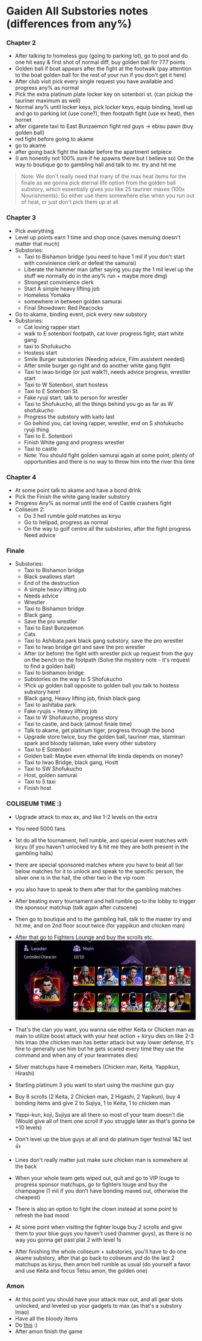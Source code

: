 # Gaiden All Substories notes (differences from any%)
### Chapter 2
- After talking to homeless guy (going to parking lot), go to pool and do one hit easy & first shot of normal diff, buy golden ball for 777 points
- Golden ball if boat appears after the fight at the footwalk (pay attention to the boat golden ball for the rest of your run if you don't get it here)
- After club visit pick every single request you have available and progress any% as normal
- Pick the extra platinum plate locker key on sotenbori st. (can pickup the tauriner maximum as well)
- Normal any% until locker keys, pick locker keys, equip binding, level up and go to parking lot (use cone?), then footpath fight (use ex heat), then hornet
- after cigarete taxi to East Bunzaemon fight red guys -> ebisu pawn (buy golden ball)
- red fight before going to akame
- go to akame
- after going back fight the leader before the apartment setpiece
- (I am honestly not 100% sure if he spawns there but I believe so) On the way to boutique go to gambling hall and talk to mr. try and hit me 

> Note: We don't really need that many of the max heat items for the finale as we gonna pick eternal life option from the golden ball substory, which essentially gives you like 25 tauriner maxes (100x Nourishments). So either use them somewhere else when you run out of heat, or just don't pick them up at all

### Chapter 3
- Pick everything
- Level up points earn 1 time and shop once (saves menuing doesn't matter that much)
- Substories:
    - Taxi to Bishamon bridge (you need to have 1 mil if you don't start with convinience clerk or defeat the samurai) 
    - Liberate the hammer man (after saying you pay the 1 mil level up the stuff we normally do in the any% run + maybe more dmg)
    - Strongest convinience clerk
    - Start A simple heavy lifting job
    - Homeless Yomaka
    - somewhere in between golden samurai
    - Final Showdown: Red Peacocks
- Go to akame, binding event, pick every new substory
- Substories:
    - Cat loving rapper start
    - walk to E sotenbori footpath, cat lover progress fight, start white gang
    - taxi to Shofukucho
    - Hostess start
    - Smile Burger substories (Needing advice, Film assistent needed)
    - After smile burger go right and do another white gang fight
    - Taxi to iwao bridge (or just walk?), needs advice progress, wrestler start
    - Taxi to W Sotenbori, start hostess
    - Taxi to E Sotenbori St.
    - Fake ryuji start, talk to person for wrestler
    - Taxi to Shofukucho, all the things behind you go as far as W shofukucho
    - Progress the substory with kaito last
    - Go behind you, cat loving rapper, wrestler, end on S shofukucho ryuji thing
    - Taxi to E. Sotenbori
    - Finish White gang and progress wrestler
    - Taxi to castle
    - Note: You should fight golden samurai again at some point, plenty of opportunities and there is no way to throw him into the river this time

### Chapter 4
- At some point talk to akame and have a bond drink
- Pick the Finish the white gang leader substory
- Progress Any% as normal until the end of Castle crashers fight
- Coliseum 2:
    - Do 3 hell rumble gold matches as kiryu
    - Go to helipad, progress as normal
    - On the way to golf centre all the substories, after the fight progress Need advice

### Finale
- Substories:
    - Taxi to Bishamon bridge
    - Black swallows start
    - End of the destruction
    - A simple heavy lifting job
    - Needs advice
    - Wrestler
    - Taxi to Bishamon bridge
    - Black gang
    - Save the pro wrestler
    - Taxi to East Bunzaemon
    - Cats
    - Taxi to Ashibata park black gang substory, save the pro wrestler
    - Taxi to Iwao bridge girl and save the pro wrestler
    - After (or before) the fight with wrestler pick up request from the guy on the bench on the footpath (Solve the mystery note - it's request to find a golden ball)
    - Taxi to bishamon bridge
    - Substories on the way to S Shofukucho
    - !Pick up golden ball opposite to golden ball you talk to hostess substory here!
    - Black gang, Heavy lifting job, finish black gang
    - Taxi to ashitaba park
    - Fake ryujis + Heavy lifting job
    - Taxi to W Shofukucho, progress story
    - Taxi to castle, and back (almost finale time)
    - Talk to akame, get platinum tiger, progress through the bond
    - Upgrade store twice, buy the golden ball, tauriner max, staminan spark and bloody talisman, take every other substory
    - Taxi to E Sotenbori
    - Golden ball: Maybe even ethernal life kinda depends on money?
    - Taxi to Iwao Bridge, black gang, Hostt
    - Taxi to SW Shofukucho
    - Host, golden samurai
    - Taxi to 5 taxi
    - Finish host
### COLISEUM TIME :)
- Upgrade attack to max ex, and like 1-2 levels on the extra
- You need 5000 fans
- 1st do all the tournament, hell rumble, and special event matches with kiryu (if you haven't unlocked try & hit me they are both present in the gambling halls)
- there are special sponsored matches where you have to beat all tier below matches for it to unlock and speak to the specific person, the silver one is in the hall, the other two in the vip room
- you also have to speak to them after that for the gambling matches
- After beating every tournament and hell rumble go to the lobby to trigger the sponsour matchup (talk again after cutscene)
- Then go to boutique and to the gambling hall, talk to the master try and hit me, and on 2nd floor scout twice (for yappikun and chicken man)
- After that go to Fighters Lounge and buy the scrolls etc.
![The clan you want](image-1.png)
- That's the clan you want, you wanna use either Keita or Chicken man as main to utilize boost attack with your heat action + kiryu dies on like 2-3 hits lmao (the chicken man has better attack but way lower defense, It's fine to generally use him but he gets scared every time they use the command and when any of your teammates dies)
- Silver matchups have 4 memebers (Chicken man, Keita, Yappikun, Hirashi)
- Starting platinum 3 you want to start using the machine gun guy
- Buy 8 scrolls (2 Keita, 2 Chicken man, 2 Higashi, 2 Yapikun), buy 4 bonding items and give 2 to Sujiya, 1 to Keita, 1 to chicken man
- Yappi-kun, koji, Sujiya are all there so most of your team doesn't die (Would give all of them one scroll if you struggle later as that's gonna be +10 levels)
- Don't level up the blue guys at all and do platinum tiger festival 1&2 last 👍
- Lines don't really matter just make sure chicken man is somewhere at the back
- When your whole team gets wiped out, quit and go to VIP louge to progress sponsor matchups, go to fighters louge and buy the champagne (1 mil if you don't have bonding maxed out, otherwise the cheapest)
- There is also an option to fight the clown instead at some point to refresh the bad mood
- At some point when visiting the fighter louge buy 2 scrolls and give them to your blue guys you haven't used (hammer guys), as there is no way you gonna get past plat 2 with level 1s

- After finishing the whole coliseum + substories, you'll have to do one akame substory, after that go back to coliseum and do the last 2 matchups as kiryu, then amon hell rumble as usual (do yourself a favor and use Keita and focus Tetsu amon, the golden one)

### Amon
- At this point you should have your attack max out, and all gear slots unlocked, and leveled up your gadgets to max (as that's a substory lmao)
- Have all the bloody items
- Do [this](https://youtu.be/8IIl_eIAw5E?si=gsNXAtJGfqMZ3Txd) :)
- After amon finish the game
